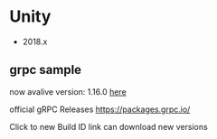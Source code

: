 # Unity

- 2018.x

## grpc sample

now avalive version: 1.16.0
[here](https://packages.grpc.io/archive/2018/10/04b78efb45ad93106f84a9293b1d21d8896ae526-c9da63ed-0f06-43e1-8601-7a5f44984fb9/index.xml)

official gRPC Releases
https://packages.grpc.io/

Click to new Build ID link
can download new versions
